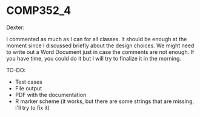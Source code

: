 # COMP352_4
Dexter:

I commented as much as I can for all classes. It should be enough at the moment since I discussed briefly about the design choices. 
We might need to write out a Word Document just in case the comments are not enough. If you have time, you could do it but I will try to
finalize it in the morning.

TO-DO:
- Test cases
- File output
- PDF with the documentation
- R marker scheme (it works, but there are some strings that are missing, i'll try to fix it)
